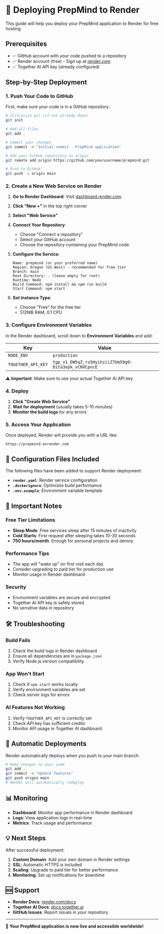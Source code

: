 # 🚀 Deploying PrepMind to Render

This guide will help you deploy your PrepMind application to Render for free hosting.

## Prerequisites

- ✅ GitHub account with your code pushed to a repository
- ✅ Render account (free) - Sign up at [render.com](https://render.com)
- ✅ Together AI API key (already configured)

## Step-by-Step Deployment

### 1. Push Your Code to GitHub

First, make sure your code is in a GitHub repository:

```bash
# Initialize git (if not already done)
git init

# Add all files
git add .

# Commit your changes
git commit -m "Initial commit - PrepMind application"

# Add your GitHub repository as origin
git remote add origin https://github.com/yourusername/prepmind.git

# Push to GitHub
git push -u origin main
```

### 2. Create a New Web Service on Render

1. **Go to Render Dashboard**: Visit [dashboard.render.com](https://dashboard.render.com)

2. **Click "New +"** in the top right corner

3. **Select "Web Service"**

4. **Connect Your Repository**:
   - Choose "Connect a repository"
   - Select your GitHub account
   - Choose the repository containing your PrepMind code

5. **Configure the Service**:
   ```
   Name: prepmind (or your preferred name)
   Region: Oregon (US West) - recommended for free tier
   Branch: main
   Root Directory: . (leave empty for root)
   Runtime: Node
   Build Command: npm install && npm run build
   Start Command: npm start
   ```

6. **Set Instance Type**:
   - Choose "Free" for the free tier
   - 512MB RAM, 0.1 CPU

### 3. Configure Environment Variables

In the Render dashboard, scroll down to **Environment Variables** and add:

| Key | Value |
|-----|-------|
| `NODE_ENV` | `production` |
| `TOGETHER_API_KEY` | `tgp_v1_DW5qZ_ru5HyihziiZ7Um59gO-Dita3opk_vCNXCpncE` |

⚠️ **Important**: Make sure to use your actual Together AI API key

### 4. Deploy

1. **Click "Create Web Service"**
2. **Wait for deployment** (usually takes 5-10 minutes)
3. **Monitor the build logs** for any errors

### 5. Access Your Application

Once deployed, Render will provide you with a URL like:
```
https://prepmind.onrender.com
```

## 🔧 Configuration Files Included

The following files have been added to support Render deployment:

- **`render.yaml`**: Render service configuration
- **`.dockerignore`**: Optimizes build performance
- **`.env.example`**: Environment variable template

## 🚨 Important Notes

### Free Tier Limitations
- **Sleep Mode**: Free services sleep after 15 minutes of inactivity
- **Cold Starts**: First request after sleeping takes 10-30 seconds
- **750 hours/month**: Enough for personal projects and demos

### Performance Tips
- The app will "wake up" on first visit each day
- Consider upgrading to paid tier for production use
- Monitor usage in Render dashboard

### Security
- Environment variables are secure and encrypted
- Together AI API key is safely stored
- No sensitive data in repository

## 🛠️ Troubleshooting

### Build Fails
1. Check the build logs in Render dashboard
2. Ensure all dependencies are in `package.json`
3. Verify Node.js version compatibility

### App Won't Start
1. Check if `npm start` works locally
2. Verify environment variables are set
3. Check server logs for errors

### AI Features Not Working
1. Verify `TOGETHER_API_KEY` is correctly set
2. Check API key has sufficient credits
3. Monitor API usage in Together AI dashboard

## 🔄 Automatic Deployments

Render automatically deploys when you push to your main branch:

```bash
# Make changes to your code
git add .
git commit -m "Update features"
git push origin main
# Render will automatically redeploy
```

## 📊 Monitoring

- **Dashboard**: Monitor app performance in Render dashboard
- **Logs**: View application logs in real-time
- **Metrics**: Track usage and performance

## 💡 Next Steps

After successful deployment:

1. **Custom Domain**: Add your own domain in Render settings
2. **SSL**: Automatic HTTPS is included
3. **Scaling**: Upgrade to paid tier for better performance
4. **Monitoring**: Set up notifications for downtime

## 🆘 Support

- **Render Docs**: [render.com/docs](https://render.com/docs)
- **Together AI Docs**: [docs.together.ai](https://docs.together.ai)
- **GitHub Issues**: Report issues in your repository

---

🎉 **Your PrepMind application is now live and accessible worldwide!**
